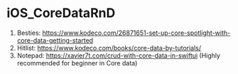 # iOS_CoreDataRnD

1. Besties: https://www.kodeco.com/26871651-set-up-core-spotlight-with-core-data-getting-started
2. Hitlist: https://www.kodeco.com/books/core-data-by-tutorials/
3. Notepad: https://xavier7t.com/crud-with-core-data-in-swiftui (Highly recommended for beginner in Core data)

